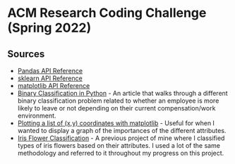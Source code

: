 # ACM Research Coding Challenge (Spring 2022)

## Sources
* [Pandas API Reference](https://pandas.pydata.org/pandas-docs/stable/reference/)
* [sklearn API Reference](https://scikit-learn.org/stable/modules/classes.html)
* [matplotlib API Reference](https://matplotlib.org/stable/api/)
* [Binary Classification in Python](https://lukesingham.com/whos-going-to-leave-next/) - An article that walks through a different binary classification problem related to whether an employee is more likely to leave or not depending on their current compensation/work environment.
* [Plotting a list of (x,y) coordinates with matplotlib](https://stackoverflow.com/questions/21519203/plotting-a-list-of-x-y-coordinates-in-python-matplotlib) - Useful for when I wanted to display a graph of the importances of the different attributes.
* [Iris Flower Classification](https://github.com/bradwj/iris-flower-classification) - A previous project of mine where I classified types of iris flowers based on their attributes. I used a lot of the same methodology and referred to it throughout my progress on this project.